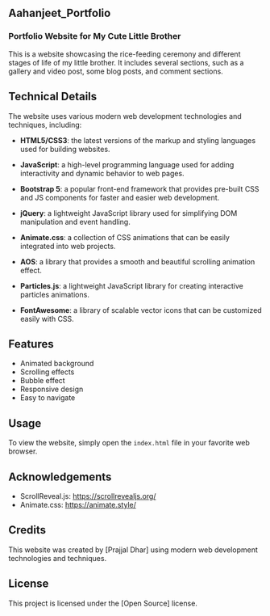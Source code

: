 ## Aahanjeet_Portfolio
### Portfolio Website for My Cute Little Brother

This is a website showcasing the rice-feeding ceremony and different stages of life of my little brother. It includes several sections, such as a gallery and video post, some blog posts, and comment sections.

## Technical Details

The website uses various modern web development technologies and techniques, including:

- **HTML5/CSS3**: the latest versions of the markup and styling languages used for building websites.

- **JavaScript**: a high-level programming language used for adding interactivity and dynamic behavior to web pages.

- **Bootstrap 5**: a popular front-end framework that provides pre-built CSS and JS components for faster and easier web development.

- **jQuery**: a lightweight JavaScript library used for simplifying DOM manipulation and event handling.

- **Animate.css**: a collection of CSS animations that can be easily integrated into web projects.

- **AOS**: a library that provides a smooth and beautiful scrolling animation effect.

- **Particles.js**: a lightweight JavaScript library for creating interactive particles animations.

- **FontAwesome**: a library of scalable vector icons that can be customized easily with CSS.

## Features

- Animated background
- Scrolling effects
- Bubble effect
- Responsive design
- Easy to navigate

## Usage

To view the website, simply open the `index.html` file in your favorite web browser.

## Acknowledgements

- ScrollReveal.js: https://scrollrevealjs.org/
- Animate.css: https://animate.style/

## Credits

This website was created by [Prajjal Dhar] using modern web development technologies and techniques.

## License

This project is licensed under the [Open Source] license.

